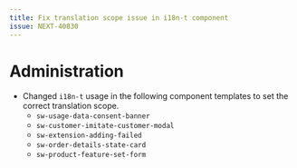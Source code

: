 ```yaml
---
title: Fix translation scope issue in i18n-t component
issue: NEXT-40830
---
```

# Administration
* Changed `i18n-t` usage in the following component templates to set the correct translation scope.
  * `sw-usage-data-consent-banner`
  * `sw-customer-imitate-customer-modal`
  * `sw-extension-adding-failed`
  * `sw-order-details-state-card`
  * `sw-product-feature-set-form`
